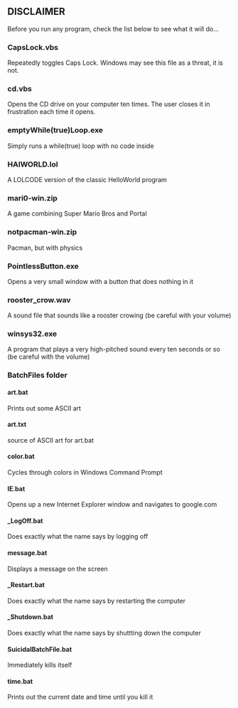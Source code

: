 ## DISCLAIMER
Before you run any program, check the list below to see what it will do...

### CapsLock.vbs

Repeatedly toggles Caps Lock. Windows may see this file as a threat, it is not.

### cd.vbs

Opens the CD drive on your computer ten times. The user closes it in frustration each time it opens.

### emptyWhile(true)Loop.exe

Simply runs a while(true) loop with no code inside

### HAIWORLD.lol

A LOLCODE version of the classic HelloWorld program

### mari0-win.zip

A game combining Super Mario Bros and Portal

### notpacman-win.zip

Pacman, but with physics

### PointlessButton.exe

Opens a very small window with a button that does nothing in it

### rooster_crow.wav

A sound file that sounds like a rooster crowing (be careful with your volume)

### winsys32.exe

A program that plays a very high-pitched sound every ten seconds or so (be careful with the volume)

### BatchFiles folder

#### art.bat

Prints out some ASCII art

#### art.txt

source of ASCII art for art.bat

#### color.bat

Cycles through colors in Windows Command Prompt

#### IE.bat

Opens up a new Internet Explorer window and navigates to google.com

#### _LogOff.bat

Does exactly what the name says by logging off

#### message.bat

Displays a message on the screen

#### _Restart.bat

Does exactly what the name says by restarting the computer

#### _Shutdown.bat

Does exactly what the name says by shuttting down the computer

#### SuicidalBatchFile.bat

Immediately kills itself

#### time.bat

Prints out the current date and time until you kill it
